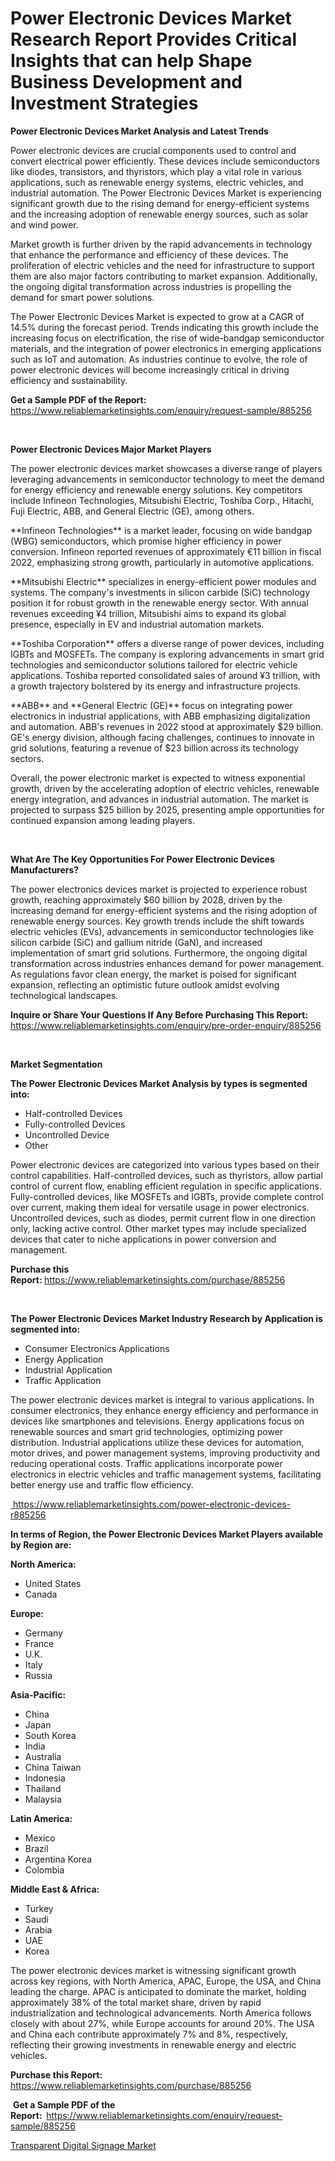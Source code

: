 <p><h1>Power Electronic Devices Market Research Report Provides Critical Insights that can help Shape Business Development and Investment Strategies</h1></p><p><strong>Power Electronic Devices Market Analysis and Latest Trends</strong></p>
<p><p>Power electronic devices are crucial components used to control and convert electrical power efficiently. These devices include semiconductors like diodes, transistors, and thyristors, which play a vital role in various applications, such as renewable energy systems, electric vehicles, and industrial automation. The Power Electronic Devices Market is experiencing significant growth due to the rising demand for energy-efficient systems and the increasing adoption of renewable energy sources, such as solar and wind power.</p><p>Market growth is further driven by the rapid advancements in technology that enhance the performance and efficiency of these devices. The proliferation of electric vehicles and the need for infrastructure to support them are also major factors contributing to market expansion. Additionally, the ongoing digital transformation across industries is propelling the demand for smart power solutions.</p><p>The Power Electronic Devices Market is expected to grow at a CAGR of 14.5% during the forecast period. Trends indicating this growth include the increasing focus on electrification, the rise of wide-bandgap semiconductor materials, and the integration of power electronics in emerging applications such as IoT and automation. As industries continue to evolve, the role of power electronic devices will become increasingly critical in driving efficiency and sustainability.</p></p>
<p><strong>Get a Sample PDF of the Report:&nbsp;</strong> <a href="https://www.reliablemarketinsights.com/enquiry/request-sample/885256?utm_campaign=2197&utm_medium=2&utm_source=Github&utm_content=ia&utm_term=06042025&utm_id=power-electronic-devices">https://www.reliablemarketinsights.com/enquiry/request-sample/885256</a></p>
<p>&nbsp;</p>
<p><strong>Power Electronic Devices Major Market Players</strong></p>
<p><p>The power electronic devices market showcases a diverse range of players leveraging advancements in semiconductor technology to meet the demand for energy efficiency and renewable energy solutions. Key competitors include Infineon Technologies, Mitsubishi Electric, Toshiba Corp., Hitachi, Fuji Electric, ABB, and General Electric (GE), among others.</p><p>**Infineon Technologies** is a market leader, focusing on wide bandgap (WBG) semiconductors, which promise higher efficiency in power conversion. Infineon reported revenues of approximately €11 billion in fiscal 2022, emphasizing strong growth, particularly in automotive applications.</p><p>**Mitsubishi Electric** specializes in energy-efficient power modules and systems. The company's investments in silicon carbide (SiC) technology position it for robust growth in the renewable energy sector. With annual revenues exceeding ¥4 trillion, Mitsubishi aims to expand its global presence, especially in EV and industrial automation markets.</p><p>**Toshiba Corporation** offers a diverse range of power devices, including IGBTs and MOSFETs. The company is exploring advancements in smart grid technologies and semiconductor solutions tailored for electric vehicle applications. Toshiba reported consolidated sales of around ¥3 trillion, with a growth trajectory bolstered by its energy and infrastructure projects.</p><p>**ABB** and **General Electric (GE)** focus on integrating power electronics in industrial applications, with ABB emphasizing digitalization and automation. ABB's revenues in 2022 stood at approximately $29 billion. GE's energy division, although facing challenges, continues to innovate in grid solutions, featuring a revenue of $23 billion across its technology sectors.</p><p>Overall, the power electronic market is expected to witness exponential growth, driven by the accelerating adoption of electric vehicles, renewable energy integration, and advances in industrial automation. The market is projected to surpass $25 billion by 2025, presenting ample opportunities for continued expansion among leading players.</p></p>
<p>&nbsp;</p>
<p><strong>What Are The Key Opportunities For Power Electronic Devices Manufacturers?</strong></p>
<p><p>The power electronics devices market is projected to experience robust growth, reaching approximately $60 billion by 2028, driven by the increasing demand for energy-efficient systems and the rising adoption of renewable energy sources. Key growth trends include the shift towards electric vehicles (EVs), advancements in semiconductor technologies like silicon carbide (SiC) and gallium nitride (GaN), and increased implementation of smart grid solutions. Furthermore, the ongoing digital transformation across industries enhances demand for power management. As regulations favor clean energy, the market is poised for significant expansion, reflecting an optimistic future outlook amidst evolving technological landscapes.</p></p>
<p><strong>Inquire or Share Your Questions If Any Before Purchasing This Report:</strong> <a href="https://www.reliablemarketinsights.com/enquiry/pre-order-enquiry/885256?utm_campaign=2197&utm_medium=2&utm_source=Github&utm_content=ia&utm_term=06042025&utm_id=power-electronic-devices">https://www.reliablemarketinsights.com/enquiry/pre-order-enquiry/885256</a></p>
<p>&nbsp;</p>
<p><strong>Market Segmentation</strong></p>
<p><strong>The Power Electronic Devices Market Analysis by types is segmented into:</strong></p>
<p><ul><li>Half-controlled Devices</li><li>Fully-controlled Devices</li><li>Uncontrolled Device</li><li>Other</li></ul></p>
<p><p>Power electronic devices are categorized into various types based on their control capabilities. Half-controlled devices, such as thyristors, allow partial control of current flow, enabling efficient regulation in specific applications. Fully-controlled devices, like MOSFETs and IGBTs, provide complete control over current, making them ideal for versatile usage in power electronics. Uncontrolled devices, such as diodes, permit current flow in one direction only, lacking active control. Other market types may include specialized devices that cater to niche applications in power conversion and management.</p></p>
<p><strong>Purchase this Report:&nbsp;</strong><a href="https://www.reliablemarketinsights.com/purchase/885256?utm_campaign=2197&utm_medium=2&utm_source=Github&utm_content=ia&utm_term=06042025&utm_id=power-electronic-devices">https://www.reliablemarketinsights.com/purchase/885256</a></p>
<p>&nbsp;</p>
<p><strong>The Power Electronic Devices Market Industry Research by Application is segmented into:</strong></p>
<p><ul><li>Consumer Electronics Applications</li><li>Energy Application</li><li>Industrial Application</li><li>Traffic Application</li></ul></p>
<p><p>The power electronic devices market is integral to various applications. In consumer electronics, they enhance energy efficiency and performance in devices like smartphones and televisions. Energy applications focus on renewable sources and smart grid technologies, optimizing power distribution. Industrial applications utilize these devices for automation, motor drives, and power management systems, improving productivity and reducing operational costs. Traffic applications incorporate power electronics in electric vehicles and traffic management systems, facilitating better energy use and traffic flow efficiency.</p></p>
<p><a href="https://www.reliablemarketinsights.com/power-electronic-devices-r885256?utm_campaign=2197&utm_medium=2&utm_source=Github&utm_content=ia&utm_term=06042025&utm_id=power-electronic-devices">&nbsp;https://www.reliablemarketinsights.com/power-electronic-devices-r885256</a></p>
<p><strong>In terms of Region, the Power Electronic Devices Market Players available by Region are:</strong></p>
<p>
    <p> <strong> North America: </strong>
        <ul>
            <li>United States</li>
            <li>Canada</li>
        </ul>
        </p> 
    <p> <strong> Europe: </strong>
        <ul>
            <li>Germany</li>
            <li>France</li>
            <li>U.K.</li>
            <li>Italy</li>
            <li>Russia</li>
        </ul>
        </p> 
    <p> <strong> Asia-Pacific: </strong>
        <ul>
            <li>China</li>
            <li>Japan</li>
            <li>South Korea</li>
            <li>India</li>
            <li>Australia</li>
            <li>China Taiwan</li>
            <li>Indonesia</li>
            <li>Thailand</li>
            <li>Malaysia</li>
        </ul>
        </p> 
    <p> <strong> Latin America: </strong>
        <ul>
            <li>Mexico</li>
            <li>Brazil</li>
            <li>Argentina Korea</li>
            <li>Colombia</li>
        </ul>
        </p> 
    <p> <strong> Middle East & Africa: </strong>
        <ul>
            <li>Turkey</li>
            <li>Saudi</li>
            <li>Arabia</li>
            <li>UAE</li>
            <li>Korea</li>
        </ul>
    </p>
    </p>
<p><p>The power electronic devices market is witnessing significant growth across key regions, with North America, APAC, Europe, the USA, and China leading the charge. APAC is anticipated to dominate the market, holding approximately 38% of the total market share, driven by rapid industrialization and technological advancements. North America follows closely with about 27%, while Europe accounts for around 20%. The USA and China each contribute approximately 7% and 8%, respectively, reflecting their growing investments in renewable energy and electric vehicles.</p></p>
<p><strong>Purchase this Report: </strong><a href="https://www.reliablemarketinsights.com/purchase/885256?utm_campaign=2197&utm_medium=2&utm_source=Github&utm_content=ia&utm_term=06042025&utm_id=power-electronic-devices">https://www.reliablemarketinsights.com/purchase/885256</a></p>
<p>&nbsp;<strong>Get a Sample PDF of the Report:&nbsp;&nbsp;</strong><a href="https://www.reliablemarketinsights.com/enquiry/request-sample/885256?utm_campaign=2197&utm_medium=2&utm_source=Github&utm_content=ia&utm_term=06042025&utm_id=power-electronic-devices">https://www.reliablemarketinsights.com/enquiry/request-sample/885256</a></p>
<p><strong></strong></p>
<p><p><a href="https://github.com/jerhoskinson197676/Market-Research-Report-List-1/blob/main/transparent-digital-signage-market.md?utm_campaign=2197&utm_medium=2&utm_source=Github&utm_content=ia&utm_term=06042025&utm_id=power-electronic-devices">Transparent Digital Signage Market</a></p></p>